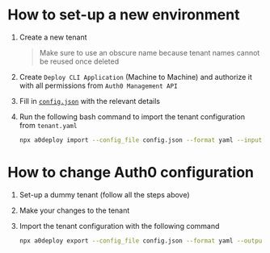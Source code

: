 # How to set-up a new environment

1. Create a new tenant
    > Make sure to use an obscure name because tenant names cannot be reused once deleted
2. Create `Deploy CLI Application` (Machine to Machine) and authorize it with all permissions from `Auth0 Management API`
3. Fill in [`config.json`](./config.json) with the relevant details
4. Run the following bash command to import the tenant configuration from `tenant.yaml`

    ```bash
    npx a0deploy import --config_file config.json --format yaml --input_file tenant.yaml
    ```

# How to change Auth0 configuration

1. Set-up a dummy tenant (follow all the steps above)
2. Make your changes to the tenant
3. Import the tenant configuration with the following command

    ```bash
    npx a0deploy export --config_file config.json --format yaml --output_folder .  --debug
    ```
